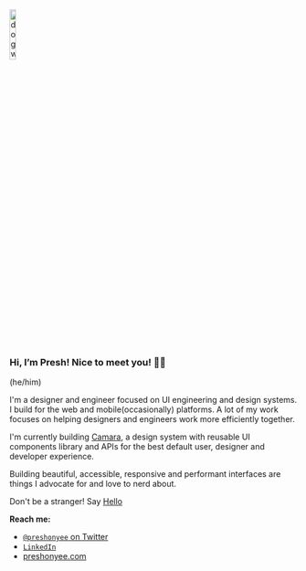 <img width="15%" src="https://media.giphy.com/media/Wj7lNjMNDxSmc/giphy.gif" alt="dog waving" />

### Hi, I’m Presh! Nice to meet you! 👋🏾
(he/him)

I'm a designer and engineer focused on UI engineering and design systems. I build for the web and mobile(occasionally) platforms. A lot of my work focuses on helping designers and engineers work more efficiently together.

I'm currently building [Camara](https://www.camara.space), a design system with reusable UI components library and APIs for the best default user, designer and developer experience.

Building beautiful, accessible, responsive and performant interfaces are things I advocate for and love to nerd about.

Don't be a stranger! Say [Hello](https://mobile.twitter.com/preshonyee)

**Reach me:**
- [`@preshonyee` on Twitter](https://twitter.com/preshonyee)
- [`LinkedIn`](https://www.linkedin.com/in/preshonyee/)
- [preshonyee.com](https://preshonyee.com/)
